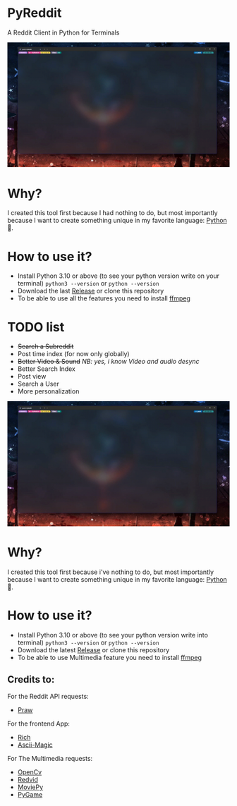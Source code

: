 # PyReddit

A Reddit Client in Python for Terminals

!["PyReddit Execution"](/media/PyReddit-1.gif "PyReddit Execution")

# Why?

I created this tool first because I had nothing to do, but most importantly
because I want to create something unique in my favorite language: [Python](https://python.org)🐍. 

# How to use it?

- Install Python 3.10 or above (to see your python version write on your terminal) 
    ```python3 --version``` or ```python --version```
- Download the last [Release](https://github.com/Fr3nkIsHere/PyReddit/releases) or clone this repository
- To be able to use all the features you need to install [ffmpeg](https://ffmpeg.org/)  

# TODO list

- <del>Search a Subreddit
- Post time index (for now only globally)
- <del>Better Video & Sound</del> _NB: yes, i know Video and audio desync_
- Better Search Index
- Post view
- Search a User
- More personalization


!["PyReddit Execution"](/media/PyReddit-1.gif "PyReddit Execution")

# Why?

I created this tool first because i've nothing to do, but most importantly
because I want to create something unique in my favorite language: [Python](https://python.org)🐍. 

# How to use it?

- Install Python 3.10 or above (to see your python version write into terminal) 
        ```python3 --version``` or ```python --version```
- Download the latest [Release](https://github.com/Fr3nkIsHere/PyReddit/releases) or clone this repository
- To be able to use Multimedia feature you need to install [ffmpeg](https://ffmpeg.org/)  

## Credits to:

For the Reddit API requests:
- [Praw](https://github.com/praw-dev/praw)

For the frontend App:
- [Rich](https://github.com/Textualize/rich)
- [Ascii-Magic](https://github.com/LeandroBarone/python-ascii_magic)

For The Multimedia requests:
- [OpenCv](https://github.com/opencv/opencv-python)
- [Redvid](https://github.com/elmoiv/redvid)
- [MoviePy](https://github.com/Zulko/moviepy)
- [PyGame](https://github.com/pygame/pygame)